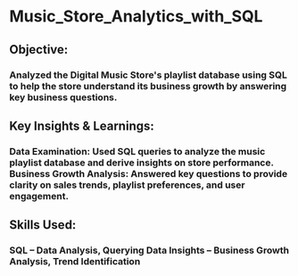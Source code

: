 # Music_Store_Analytics_with_SQL
<h2>Objective:</h2>
<h3>Analyzed the Digital Music Store's playlist database using SQL to help the store understand its business growth by answering key business questions.</h3>
<h2>Key Insights & Learnings:</h2>
<h3> Data Examination: Used SQL queries to analyze the music playlist database and derive insights on store performance.
Business Growth Analysis: Answered key questions to provide clarity on sales trends, playlist preferences, and user engagement.</h3>
<h2> Skills Used:</h2>
<h3>SQL – Data Analysis, Querying
Data Insights – Business Growth Analysis, Trend Identification</h3>


